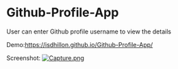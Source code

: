 # Github-Profile-App
User can enter Github profile username to view the details

Demo:https://isdhillon.github.io/Github-Profile-App/

Screenshot:
[![Capture.png](https://i.postimg.cc/NF8Kry0g/Capture.png)](https://postimg.cc/1Vtmk36T)
